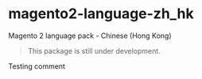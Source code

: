 # magento2-language-zh_hk

Magento 2 language pack - Chinese (Hong Kong)

> This package is still under development.

Testing comment